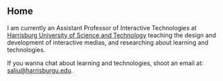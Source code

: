 ## Home

I am currently an Assistant Professor of Interactive Technologies at [Harrisburg University of Science and Technology](http://harrisburgu.edu/) teaching the design and development of interactive medias, and researching about learning and technologies.

If you wanna chat about learning and technologies, shoot an email at: [saliu@harrisburgu.edu](saliu@harrisburgu.edu).
